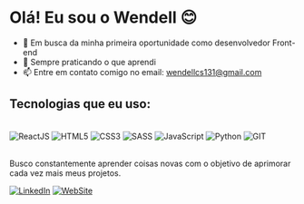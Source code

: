# Olá! Eu sou o Wendell 😊

- 🔭 Em busca da minha primeira oportunidade como desenvolvedor Front-end
- 🌱 Sempre praticando o que aprendi
- 📫 Entre em contato comigo no email: wendellcs131@gmail.com

## Tecnologias que eu uso:

<div style = "display: inline_block"></br>
    <img  align = "center" src = "https://img.shields.io/badge/React-61DAFB?style=for-the-badge&logo=react&logoColor=black" alt = "ReactJS"/> 
    <img  align = "center" src = "https://img.shields.io/badge/HTML5-E34F26?style=for-the-badge&logo=html5&logoColor=white" alt = "HTML5"/> 
    <img  align = "center" src = "https://img.shields.io/badge/CSS3-1572B6?style=for-the-badge&logo=css3&logoColor=white" alt = "CSS3"/> 
    <img  align = "center" src = "https://img.shields.io/badge/Sass-CC6699?style=for-the-badge&logo=sass&logoColor=white" alt = "SASS"/> 
    <img  align = "center" src = "https://img.shields.io/badge/JavaScript-F7DF1E?style=for-the-badge&logo=javascript&logoColor=black" alt = "JavaScript"/> 
    <img  align = "center" src = "https://img.shields.io/badge/Python-3776AB?style=for-the-badge&logo=python&logoColor=white" alt = "Python"/> 
    <img  align = "center" src = "https://img.shields.io/badge/GIT-E44C30?style=for-the-badge&logo=git&logoColor=white" alt = "GIT"/> 
</div><br/>

Busco constantemente aprender coisas novas com o objetivo de aprimorar cada vez mais meus projetos.

[![LinkedIn](https://img.shields.io/badge/LinkedIn-0077B5?style=for-the-badge&logo=linkedin&logoColor=white)](https://www.linkedin.com/in/wendell-de-carvalho-silva-63ba86219/)
[![WebSite](https://img.shields.io/badge/website-000000?style=for-the-badge&logo=About.me&logoColor=white)](https://wendellcs.github.io)
